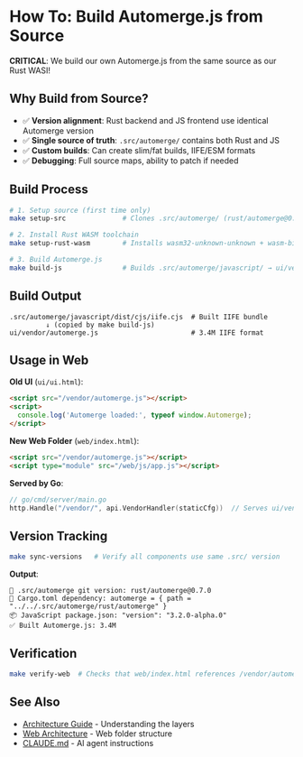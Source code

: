 # How To: Build Automerge.js from Source

**CRITICAL**: We build our own Automerge.js from the same source as our Rust WASI!

## Why Build from Source?

- ✅ **Version alignment**: Rust backend and JS frontend use identical Automerge version
- ✅ **Single source of truth**: `.src/automerge/` contains both Rust and JS
- ✅ **Custom builds**: Can create slim/fat builds, IIFE/ESM formats
- ✅ **Debugging**: Full source maps, ability to patch if needed

## Build Process

```bash
# 1. Setup source (first time only)
make setup-src              # Clones .src/automerge/ (rust/automerge@0.7.0)

# 2. Install Rust WASM toolchain
make setup-rust-wasm        # Installs wasm32-unknown-unknown + wasm-bindgen

# 3. Build Automerge.js
make build-js               # Builds .src/automerge/javascript/ → ui/vendor/automerge.js
```

## Build Output

```
.src/automerge/javascript/dist/cjs/iife.cjs  # Built IIFE bundle
         ↓ (copied by make build-js)
ui/vendor/automerge.js                       # 3.4M IIFE format
```

## Usage in Web

**Old UI** (`ui/ui.html`):
```html
<script src="/vendor/automerge.js"></script>
<script>
  console.log('Automerge loaded:', typeof window.Automerge);
</script>
```

**New Web Folder** (`web/index.html`):
```html
<script src="/vendor/automerge.js"></script>
<script type="module" src="/web/js/app.js"></script>
```

**Served by Go**:
```go
// go/cmd/server/main.go
http.Handle("/vendor/", api.VendorHandler(staticCfg))  // Serves ui/vendor/
```

## Version Tracking

```bash
make sync-versions   # Verify all components use same .src/ version
```

**Output**:
```
📌 .src/automerge git version: rust/automerge@0.7.0
🦀 Cargo.toml dependency: automerge = { path = "../../.src/automerge/rust/automerge" }
📦 JavaScript package.json: "version": "3.2.0-alpha.0"
✅ Built Automerge.js: 3.4M
```

## Verification

```bash
make verify-web  # Checks that web/index.html references /vendor/automerge.js
```

## See Also

- [Architecture Guide](../explanation/architecture.md) - Understanding the layers
- [Web Architecture](../explanation/web-architecture.md) - Web folder structure
- [CLAUDE.md](../../CLAUDE.md) - AI agent instructions

